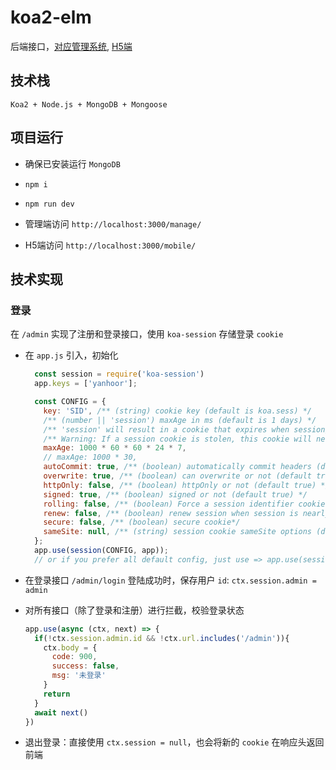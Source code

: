 # koa2-elm

后端接口，[对应管理系统](https://github.com/yanhoor/mall-web-react), [H5端](https://github.com/yanhoor/mall-mobile)

## 技术栈

`Koa2 + Node.js + MongoDB + Mongoose`

## 项目运行

- 确保已安装运行 `MongoDB`

- `npm i`

- `npm run dev`

- 管理端访问 `http://localhost:3000/manage/`

- H5端访问 `http://localhost:3000/mobile/`

## 技术实现

### 登录

在 `/admin` 实现了注册和登录接口，使用 `koa-session` 存储登录 `cookie`

- 在 `app.js` 引入，初始化

  ```javascript
    const session = require('koa-session')
    app.keys = ['yanhoor'];

    const CONFIG = {
      key: 'SID', /** (string) cookie key (default is koa.sess) */
      /** (number || 'session') maxAge in ms (default is 1 days) */
      /** 'session' will result in a cookie that expires when session/browser is closed */
      /** Warning: If a session cookie is stolen, this cookie will never expire */
      maxAge: 1000 * 60 * 60 * 24 * 7,
      // maxAge: 1000 * 30,
      autoCommit: true, /** (boolean) automatically commit headers (default true) */
      overwrite: true, /** (boolean) can overwrite or not (default true) */
      httpOnly: false, /** (boolean) httpOnly or not (default true) */
      signed: true, /** (boolean) signed or not (default true) */
      rolling: false, /** (boolean) Force a session identifier cookie to be set on every response. The expiration is reset to the original maxAge, resetting the expiration countdown. (default is false) */
      renew: false, /** (boolean) renew session when session is nearly expired, so we can always keep user logged in. (default is false)*/
      secure: false, /** (boolean) secure cookie*/
      sameSite: null, /** (string) session cookie sameSite options (default null, don't set it) */
    };
    app.use(session(CONFIG, app));
    // or if you prefer all default config, just use => app.use(session(app));
  ```

- 在登录接口 `/admin/login` 登陆成功时，保存用户 `id`: `ctx.session.admin = admin`

- 对所有接口（除了登录和注册）进行拦截，校验登录状态

  ```javascript
  app.use(async (ctx, next) => {
    if(!ctx.session.admin.id && !ctx.url.includes('/admin')){
      ctx.body = {
        code: 900,
        success: false,
        msg: '未登录'
      }
      return
    }
    await next()
  })
  ```

- 退出登录：直接使用 `ctx.session = null`，也会将新的 `cookie` 在响应头返回前端
